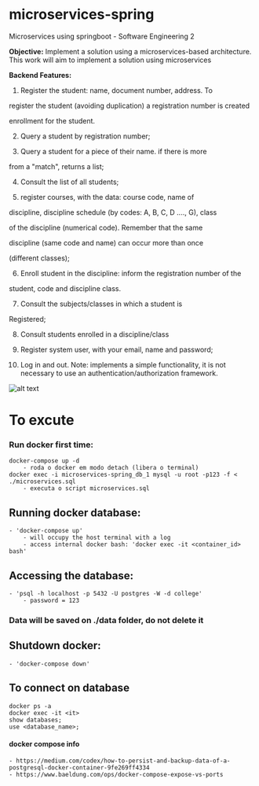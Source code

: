 # microservices-spring
Microservices using springboot - Software Engineering 2 

**Objective:** Implement a solution using a microservices-based architecture. This work will aim to implement a solution using microservices

**Backend Features:**

1. Register the student: name, document number, address. To

register the student (avoiding duplication) a registration number is created

enrollment for the student.

2. Query a student by registration number;

3. Query a student for a piece of their name. if there is more

from a "match", returns a list;

4. Consult the list of all students;

5. register courses, with the data: course code, name of

discipline, discipline schedule (by codes: A, B, C, D ...., G), class

of the discipline (numerical code). Remember that the same

discipline (same code and name) can occur more than once

(different classes);

6. Enroll student in the discipline: inform the registration number of the

student, code and discipline class.

7. Consult the subjects/classes in which a student is

Registered;

8. Consult students enrolled in a discipline/class

9. Register system user, with your email, name and password;

10. Log in and out. Note: implements a simple functionality, it is not necessary to use an authentication/authorization framework.

![alt text](https://github.com/arthurmluz/microservices-spring/tree/main/img/microservices.png?raw=true)

# To excute

### Run docker first time:
	docker-compose up -d
		- roda o docker em modo detach (libera o terminal)
	docker exec -i microservices-spring_db_1 mysql -u root -p123 -f < ./microservices.sql
		- executa o script microservices.sql

## Running docker database:
	- 'docker-compose up'
		- will occupy the host terminal with a log
		- access internal docker bash: 'docker exec -it <container_id> bash' 
## Accessing the database:
	- 'psql -h localhost -p 5432 -U postgres -W -d college'
		- password = 123

### Data will be saved on ./data folder, do not delete it


## Shutdown docker:
	- 'docker-compose down'

## To connect on database
```
docker ps -a
docker exec -it <it>
show databases;
use <database_name>;
```

#### docker compose info
	- https://medium.com/codex/how-to-persist-and-backup-data-of-a-postgresql-docker-container-9fe269ff4334
	- https://www.baeldung.com/ops/docker-compose-expose-vs-ports

